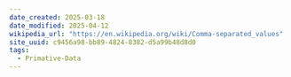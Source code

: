 ```yaml
---
date_created: 2025-03-18
date_modified: 2025-04-12
wikipedia_url: "https://en.wikipedia.org/wiki/Comma-separated_values"
site_uuid: c9456a98-bb89-4824-8382-d5a99b48d8d0
tags:
  - Primative-Data
---
```


